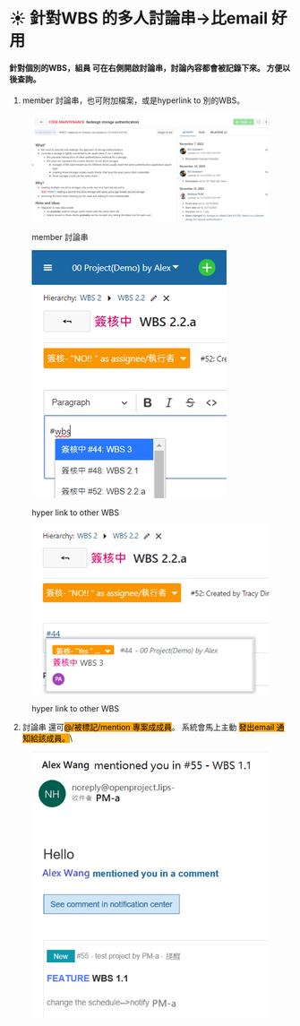 # ☀️ 針對WBS 的多人討論串->比email 好用

#### 針對個別的WBS，**組員 可在右側開啟討論串，討論內容都會被記錄下來**。 方便以後查詢。

1. member 討論串，也可附加檔案，或是hyperlink to 別的WBS。

<figure><img src="../.gitbook/assets/image (1) (1) (1) (1) (1).png" alt=""><figcaption><p>member 討論串</p></figcaption></figure>

<figure><img src="../.gitbook/assets/image (1) (1).png" alt=""><figcaption><p>hyper link to other WBS</p></figcaption></figure>

<figure><img src="../.gitbook/assets/image (1) (1) (1).png" alt=""><figcaption><p>hyper link to other WBS</p></figcaption></figure>

2. 討論串 還可<mark style="background-color:orange;">@/被標記/mention 專案成成員</mark>。 系統會馬上主動 <mark style="background-color:orange;">發出email 通知給該成員。</mark>\


<figure><img src="../.gitbook/assets/image (3) (1) (1).png" alt=""><figcaption></figcaption></figure>

